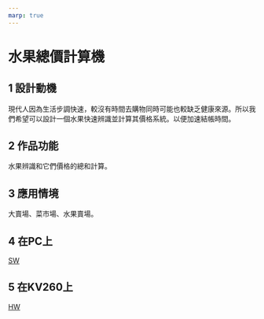 ```yaml
---
marp: true
---
```


# 水果總價計算機

## 1	設計動機
現代人因為生活步調快速，較沒有時間去購物同時可能也較缺乏健康來源。所以我們希望可以設計一個水果快速辨識並計算其價格系統。以便加速結帳時間。

## 2	作品功能
水果辨識和它們價格的總和計算。

## 3    應用情境
大賣場、菜市場、水果賣場。

## 4 在PC上

[SW](SW\PC_Readme.md)

## 5 在KV260上

[HW](HW\Kv260_Readme.md)
